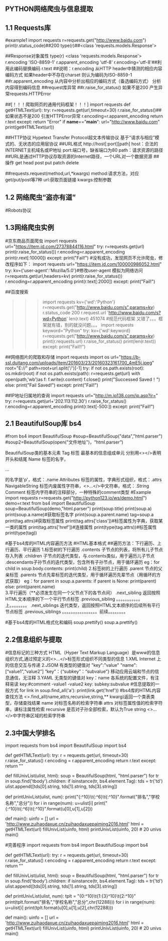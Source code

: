 ## PYTHON网络爬虫与信息提取
## 1.1 Requests库
#example1
import requests
r=requests.get("http://www.baidu.com")
print(r.status_code)##200
type(r)##<class 'requests.models.Response'>

##Response对象属性
type(r)
<class 'requests.models.Response'>
r.encoding
'ISO-8859-1'
r.apparent_encoding
'utf-8'
r.encoding='utf-8'##利用此编码替换编码
r.text
##说明：r.encoding 从HTTP header中猜测的相应内容编码方式 如果header中不存在charset 则认为编码为ISO-8859-1
##r.apparent_encoding 从内容中分析出相应的编码方式（备选编码方式） 分析内容得到编码信息
##request库异常
##r.raise_for_status() 如果不是200 产生异常requests.HTTPError

##[！！！爬取网页的通用代码框架！！！]
import requests
def getHTMLText(url):
    try:
        r=requests.get(url,timeout=30)
        r.raise_for_status()##如果状态不是200 引发HTTPError异常
        r.encoding=r.apparent_encoding
        return r.text
    except:
        return "Error"
if __name__=="__main__":
    url="http://www.baidu.com"
    print(getHTMLText(url))

##HTTP协议 Hypetext Transfer Protocol超文本传输协议 基于“请求与相应”模式的、无状态的应用层协议
##URL格式 http://host[:port][path] host：合法的INTERNET主机域名或IP地址 port:端口号，缺省端口为80 path：请求资源的路径
##URL是通过HTTP协议存取资源的Internet路径，一个URL对一个数据资源
##操作 get head post put patch delete

##requests.request(method,url,*kwargs) method:请求方法，对应get/put/post等7种 url:获取页面链接 kwargs:控制参数

## 1.2 网络爬虫“盗亦有道”
#Robots协议

## 1.3网络爬虫实例
#京东商品页面爬虫
import requests
url="https://item.jd.com/27378844116.html"
try:
    r=requests.get(url)
    print(r.raise_for_status())
    r.encoding=r.apparent_encoding
    print(r.rext[:10000])
except:
    print("Fail!")
#没有成功，发现网页不允许爬虫，修改程序如下：
import requests
url="https://item.jd.com/100000986052.html"
try:
    kv={'user-agent':'Mozilla/5.0'}#修改user-agent 模拟为网络访问
    r=requests.get(url,headers=kv)
    print(r.raise_for_status())
    r.encoding=r.apparent_encoding
    print(r.text[:2000])
except:
    print("Fail!")

##百度搜索
>>> import requests
>>> kv={'wd':'Python'}
>>> r=requests.get("http://www.baidu.com/s",params=kv)
>>> r.status_code
200
>>> r.request.url
'http://www.baidu.com/s?wd=Python'
>>> len(r.text)
451074
#规范代码框架  又错了。。。框架就有错，别的就没问题。。。
import requests
keyword="Python"
try:
    kv={'wd':keyword}
    r=requests.get("http://www.baidu.com/s",params=kv)
    print(r.requests.url)
    r.raise_for_status()
    print(len(r.text))
except:
    print("Fail!!")


##网络图片的爬取和存储
import requests
import os
url="https://b-ssl.duitang.com/uploads/item/201603/23/20160323161700_4mE5j.jpeg"
root="E://"
path=root+url.split('/')[-1]
try:
    if not os.path.exists(root):
        os.mkdir(root)
    if not os.path.exists(path):
        r=requests.get(url)
        with open(path,'wb')as f:
            f.write(r.content)
            f.close()
            print("Successed Saved！")
    else:
        print("Fail Saved!")
except:
    print("Fail!")

##IP地址归属地的查询
import requests 
url="http://m.ip138.com/ip.asp?ir="
try:
    r=requests.get(url+'202.113.112.30')
    r.raise_for_status()
    r.encoding=r.apparent_encoding
    print(r.text[-500:])
except:
    print("Fail!")

## 2.1 BeautifulSoup库 bs4
#from bs4 import BeautifulSoup
#soup=BeautifulSoup("<html>data<html>","html.parser")
#soup2=BeautifulSoup(open("文件地址")，“html.parser”)

BeautifulSoup类的基本元素
Tag             标签 最基本的信息组成单元 分别用<></>表明开头和结尾
Name            标签的名字，<p>...</p>的名字是'p'，格式：<tag>.name
Attributes      标签的属性，字典形式组织，格式：<tag>.attrs
NavigableString 标签内废属性字符串，<>...</>中文符串，格式：<tag>.String
Comment         标签内字符串的注释部分，一种特殊的comment类型
#Example
import requests
r=requests.get("http://python123.io/ws/demo.html")
demo=r.text
from bs4 import BeautifulSoup
soup=BeautifulSoup(demo,"html.parser")
print(soup.title)
print(soup.a)
print(soup.a.name)#获取标签名字
print(soup.a.parent.name)
tag=soup.a
print(tag.attrs)#获取标签属性
print(tag.attrs['class'])#标签属性为字典，获取某一类的属性
print(tag.attrs['href'])#连接属性
print(type(tag.attrs))#标签属性
print(type(tag))
    
#基于bs4库的HTML内容遍历方法
#HTML基本格式
##遍历方法：下行遍历、上行遍历、平行遍历
1.标签树的下行遍历
.contents   子节点的列表，将<tag>所有儿子节点存入列表
.children   子节点的迭代类型，与.contents类似，用于遍历儿子节点
.descendants子孙节点的迭代类型，包含所有子孙节点，用于循环遍历
eg：for child in soup.body.contents:
        print(child)
2.标签树的上行遍历
.parent  节点的父亲标签
.parents 节点先辈标签的迭代类型，用于循环遍历先辈节点（用循环的方式获取）
eg：for parent in soup.a.parents:
        if parent is None:
           print(parent)
       else:
           print(parent.name)  
3.平行遍历（**必须发生在同一个父节点下的各节点间）
.next_sibling       返回按照HTML文本顺序的下一个平行节点标签
.previous_sibling   。。。。。。。。。。。上。。。。。。。。
.next_siblings      迭代类型，返回按照HTML文本顺序的后续所有平行节点标签
.previous_siblings  。。。。。。。。。。。。。。。。前续。。。。。。。。

#基于bs4库的HTML格式化和编码
soup.prettify()
soup.a.prettify()

     
## 2.2信息组织与提取
#信息标记的三种方式
HTML（Hyper Text Markup Language）是www的信息组织方式,通过预定义的<>...</>标签形式组织不同类型的信息
1.XML <name> </name> <name/> <!--name--> Internet 上的信息交互与传递
2.JSOM 有类型的键值对 "key":"value"   "name":[“value1”,“value2”]   “key”：{“subkey”：“subvalue”} 移动应用云端和节点的信息通信，无注释
3.YAML 无类型的键值对 key：name        各系统的配置文件，有注释易读
                     key:#comment
                     -value1
                     -value2
                     key:
                        subkey:subvalue
#信息提取的一般方式
for link in soup.find_all('a'):
    print(link.get('href'))
#bs4库的HTML内容查找方法
<>.find_all(name,attrs,recursive,string,** kwarg)返回一个类表类型，存储查找结果
name 对标签名称的检索字符串
attrs 对标签属性值的检索字符串，课标注属性检索
recursive 是否对子孙全部检索，默认为True
string <>...</>中字符串区域的检索字符串

## 2.3中国大学排名
import requests
from bs4 import BeautifulSoup
import bs4
 
def getHTMLText(url):
    try:
        r = requests.get(url, timeout=30)
        r.raise_for_status()
        r.encoding = r.apparent_encoding
        return r.text
    except:
        return ""
 
def fillUnivList(ulist, html):
    soup = BeautifulSoup(html, "html.parser")
    for tr in soup.find('tbody').children:
        if isinstance(tr, bs4.element.Tag):
            tds = tr('td')
            ulist.append([tds[0].string, tds[1].string, tds[3].string])
 
def printUnivList(ulist, num):
    print("{:^10}\t{:^6}\t{:^10}".format("排名","学校名称","总分"))
    for i in range(num):
        u=ulist[i]
        print("{:^10}\t{:^6}\t{:^10}".format(u[0],u[1],u[2]))
     
def main():
    uinfo = []
    url = 'http://www.zuihaodaxue.cn/zuihaodaxuepaiming2016.html'
    html = getHTMLText(url)
    fillUnivList(uinfo, html)
    printUnivList(uinfo, 20) # 20 univs
main()

#完善程序
import requests
from bs4 import BeautifulSoup
import bs4
 
def getHTMLText(url):
    try:
        r = requests.get(url, timeout=30)
        r.raise_for_status()
        r.encoding = r.apparent_encoding
        return r.text
    except:
        return ""
 
def fillUnivList(ulist, html):
    soup = BeautifulSoup(html, "html.parser")
    for tr in soup.find('tbody').children:
        if isinstance(tr, bs4.element.Tag):
            tds = tr('td')
            ulist.append([tds[0].string, tds[1].string, tds[3].string])
 
def printUnivList(ulist, num):
    tplt = "{0:^10}\t{1:{3}^10}\t{2:^10}"
    print(tplt.format("排名","学校名称","总分",chr(12288)))
    for i in range(num):
        u=ulist[i]
        print(tplt.format(u[0],u[1],u[2],chr(12288)))
     
def main():
    uinfo = []
    url = 'http://www.zuihaodaxue.cn/zuihaodaxuepaiming2016.html'
    html = getHTMLText(url)
    fillUnivList(uinfo, html)
    printUnivList(uinfo, 20) # 20 univs
main()


